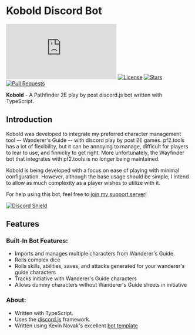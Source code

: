 # Kobold Discord Bot

[![discord.js](https://img.shields.io/github/package-json/dependency-version/Significantotter/kobold/discord.js)](https://discord.js.org/)
[![License](https://img.shields.io/badge/license-MIT-blue)](https://opensource.org/licenses/MIT)
[![Stars](https://img.shields.io/github/stars/Significantotter/kobold.svg)](https://github.com/Significantotter/kobold/stargazers)
[![Pull Requests](https://img.shields.io/badge/Pull%20Requests-Welcome!-brightgreen)](https://github.com/Significantotter/kobold/pulls)

**Kobold** - A Pathfinder 2E play by post discord.js bot written with TypeScript.

## Introduction

Kobold was developed to integrate my preferred character management tool -- Wanderer's Guide -- with discord play by post 2E games. pf2.tools has a lot of flexibility, but it can be annoying to manage, difficult for players to lear to use, and finnicky to get right. More unfortunately, the Wayfinder bot that integrates with pf2.tools is no longer being maintained.

Kobold is being developed with a focus on ease of playing with minimal configuration. However, although the base usage should be simple, I intend to allow as much complexity as a player wishes to utilize with it.

For help using this bot, feel free to [join my support server](https://discord.gg/29RgmMq5)!

[![Discord Shield](https://discord.com/api/guilds/1022906306442563634/widget.png?style=shield)](https://discord.gg/29RgmMq5)

## Features

### Built-In Bot Features:

-   Imports and manages multiple characters from Wanderer's Guide.
-   Rolls complex dice
-   Rolls skills, abilities, saves, and attacks generated for your wanderer's guide characters
-   Tracks initiative with Wanderer's Guide characters
-   Allows dummy characters without Wanderer's Guide sheets in initiative

### About:

-   Written with TypeScript.
-   Uses the [discord.js](https://discord.js.org/) framework.
-   Written using Kevin Novak's excellent [bot template](https://github.com/KevinNovak/Discord-Bot-TypeScript-Template)
